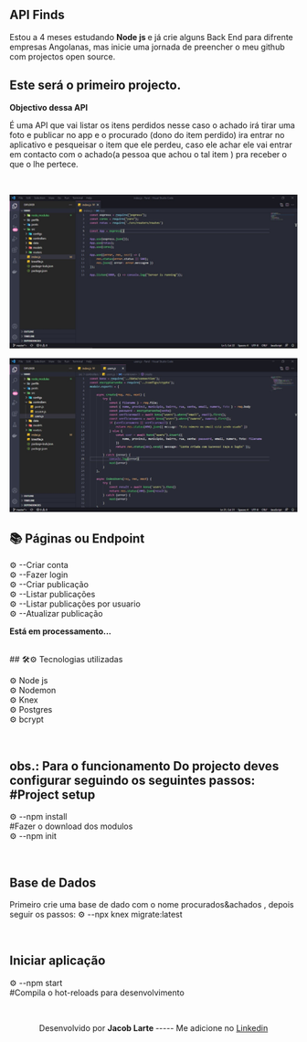 ## API Finds 
Estou a 4 meses estudando <b> Node js </b>  e já crie  alguns Back End para difrente empresas Angolanas, mas inicie uma jornada de preencher o meu github com projectos open source.


## Este será o primeiro projecto.

<b>Objectivo dessa API </b>   

<p> É uma API que vai listar os itens perdidos nesse caso  o achado irá tirar uma foto e publicar no app e o procurado (dono do item perdido) ira entrar no aplicativo e pesqueisar o item que ele perdeu, caso ele achar ele vai entrar em contacto com o  achado(a pessoa que achou o tal item ) pra receber o que o lhe pertece. </p>

<br>

![Screen index](https://github.com/Jacob-dvlp/api-finds/blob/master/index.jpg)

![user](https://github.com/Jacob-dvlp/api-finds/blob/master/user.jpg)

## 📚 Páginas  ou Endpoint
 ⚙ --Criar conta <br>
 ⚙ --Fazer login <br>
 ⚙ --Criar publicação <br>
 ⚙ --Listar publicações <br>
 ⚙ --Listar publicações por  usuario<br>
 ⚙ --Atualizar publicação<br>

<b>Está em processamento...</b>





<br>
## 🛠⚙ Tecnologias utilizadas
 
⚙ Node js <br>
⚙ Nodemon <br>
⚙ Knex  <br>
⚙ Postgres <br>
⚙ bcrypt <br>

<br>

 ## obs.: Para o funcionamento Do projecto deves configurar seguindo os seguintes passos: #Project setup

 ⚙ --npm install <br>
 #Fazer o download dos modulos <br>
 ⚙ --npm init <br>

<br>

 ## Base de Dados
 Primeiro crie uma base de dado com o nome procurados&achados , depois seguir os passos:
⚙ --npx knex migrate:latest<br>

<br>

## Iniciar aplicação

⚙ --npm start <br>
 #Compila o hot-reloads para desenvolvimento
 
 
 <br>
 
  <p align=center > Desenvolvido por  <b> Jacob Larte </b>  ----- Me adicione no <a href="https://www.linkedin.com/in/jacob-lartes/">Linkedin</a> </p>
 


 

